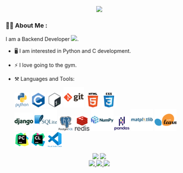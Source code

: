 <div id="header" align="center">
  <img src="https://i.giphy.com/media/v1.Y2lkPTc5MGI3NjExMXV0aXVraGU1ZXN6OXF6bXBodmdwMXM5d2x1MnV1aGR6c2N1eGpkdCZlcD12MV9pbnRlcm5hbF9naWZfYnlfaWQmY3Q9Zw/L1R1tvI9svkIWwpVYr/giphy.gif" width="250">
</div>

### :man_technologist: About Me :
I am a Backend Developer <img src="https://media.giphy.com/media/WUlplcMpOCEmTGBtBW/giphy.gif" width="30">.
- :desktop_computer: I am interested in Python and C development.
- :zap: I love going to the gym.
- :hammer_and_pick: Languages and Tools:
  <div>
    <img src="https://github.com/devicons/devicon/blob/master/icons/python/python-original-wordmark.svg" width="40">
    <img src="https://github.com/devicons/devicon/blob/master/icons/c/c-original.svg" width="40">
    <img src="https://github.com/devicons/devicon/blob/master/icons/bash/bash-original.svg" width="40">
    <img src="https://github.com/devicons/devicon/blob/master/icons/git/git-original-wordmark.svg" width="55">
    <img src="https://github.com/devicons/devicon/blob/master/icons/html5/html5-original-wordmark.svg" width="40">
    <img src="https://github.com/devicons/devicon/blob/master/icons/css3/css3-original-wordmark.svg" width="40">
  </div>
 
  <div>
    <img src="https://github.com/devicons/devicon/blob/master/icons/django/django-plain-wordmark.svg" width="50">
    <img src="https://github.com/devicons/devicon/blob/master/icons/sqlite/sqlite-original-wordmark.svg" width="60">
    <img src="https://github.com/devicons/devicon/blob/master/icons/postgresql/postgresql-original-wordmark.svg" width="40">
    <img src="https://github.com/devicons/devicon/blob/master/icons/redis/redis-original-wordmark.svg" width="40">
    <img src="https://github.com/devicons/devicon/blob/master/icons/numpy/numpy-original-wordmark.svg" width="60">
    <img src="https://github.com/devicons/devicon/blob/master/icons/pandas/pandas-original-wordmark.svg" width="40">
    <img src="https://github.com/devicons/devicon/blob/master/icons/matplotlib/matplotlib-original-wordmark.svg" width="60">
    <img src="https://github.com/devicons/devicon/blob/master/icons/scikitlearn/scikitlearn-original.svg" width="60">
  </div>
  
  <div>
    <img src="https://github.com/devicons/devicon/blob/master/icons/pycharm/pycharm-original.svg" width="40">
    <img src="https://github.com/devicons/devicon/blob/master/icons/clion/clion-original.svg" width="40">
    <img src="https://github.com/devicons/devicon/blob/master/icons/vscode/vscode-original-wordmark.svg" width="40">
    
    <!--
    <a href="https://github.com/Kunai-hub">
      <img src="https://github.com/devicons/devicon/blob/master/icons/github/github-original-wordmark.svg" width="40">
    </a>
    <a href="https://gitlab.com/Kunai-lab">
      <img src="https://github.com/devicons/devicon/blob/master/icons/gitlab/gitlab-original-wordmark.svg" width="40">
    </a>
    -->
  </div>
  
<div id="os" align="center">
  <img src="https://img.shields.io/badge/Linux-gray?logo=Linux&style=for-the-badge">
  <img src="https://img.shields.io/badge/macos-gray?logo=macOS&style=for-the-badge">
</div>

<div id="net" align="center">
  <a href="https://t.me/kunai_tg">
     <img src="https://img.shields.io/badge/telegram-blue?logo=telegram&logoColor=white&style=for-the-badge">
  </a>
  <a href="https://github.com/Kunai-hub">
    <img src="https://img.shields.io/badge/github-black?logo=github&style=for-the-badge">
  </a>
  <a href="https://gitlab.com/Kunai-lab">
    <img src="https://img.shields.io/badge/gitlab-red?logo=gitlab&logoColor=white&style=for-the-badge">
  </a>
</div>
<!--
**Kunai-hub/Kunai-hub** is a ✨ _special_ ✨ repository because its `README.md` (this file) appears on your GitHub profile.

Here are some ideas to get you started:

- 🔭 I’m currently working on ...
- 🌱 I’m currently learning ...
- 👯 I’m looking to collaborate on ...
- 🤔 I’m looking for help with ...
- 💬 Ask me about ...
- 📫 How to reach me: ...
- 😄 Pronouns: ...
- ⚡ Fun fact: ...
-->
